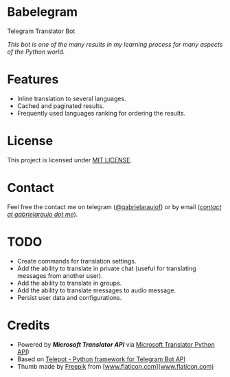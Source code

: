 # Babelegram
Telegram Translator Bot

_This bot is one of the many results in my learning process for many aspects of the Python world._

# Features

* Inline translation to several languages.
* Cached and paginated results.
* Frequently used languages ranking for ordering the results.

# License
This project is licensed under [MIT LICENSE](LICENSE).

# Contact
Feel free the contact me on telegram ([@gabrielaraujof](https://telegram.me/gabrielaraujof)) or by email ([_contact at gabrielaraujo dot me_](mailto:contact@gabrielaraujo.me)).

# TODO

* Create commands for translation settings.
* Add the ability to translate in private chat (useful for translating messages from another user).
* Add the ability to translate in groups.
* Add the ability to translate messages to audio message.
* Persist user data and configurations.

# Credits

* Powered by _**Microsoft Translator API**_ via [Microsoft Translator Python API](https://github.com/openlabs/Microsoft-Translator-Python-API))
* Based on [Telepot - Python framework for Telegram Bot API](https://github.com/nickoala/telepot)
* Thumb made by [Freepik](http://www.freepik.com/) from [www.flaticon.com](www.flaticon.com)
